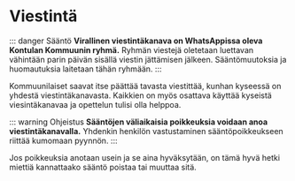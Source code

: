# Viestintä

::: danger Sääntö
**Virallinen viestintäkanava on WhatsAppissa oleva Kontulan Kommuunin ryhmä.** Ryhmän viestejä oletetaan luettavan vähintään parin päivän sisällä viestin jättämisen jälkeen. Sääntömuutoksia ja huomautuksia laitetaan tähän ryhmään.
:::

Kommuunilaiset saavat itse päättää tavasta viestittää, kunhan kyseessä on yhdestä viestintäkanavasta. Kaikkien on myös osattava käyttää kyseistä viesintäkanavaa ja opettelun tulisi olla helppoa.

::: warning Ohjeistus
**Sääntöjen väliaikaisia poikkeuksia voidaan anoa viestintäkanavalla.** Yhdenkin henkilön vastustaminen sääntöpoikkeukseen riittää kumomaan pyynnön.
:::

Jos poikkeuksia anotaan usein ja se aina hyväksytään, on tämä hyvä hetki miettiä kannattaako sääntö poistaa tai muuttaa sitä.
